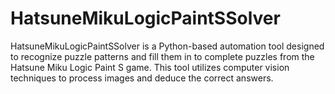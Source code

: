 # HatsuneMikuLogicPaintSSolver
HatsuneMikuLogicPaintSSolver is a Python-based automation tool designed to recognize puzzle patterns and fill them in to complete puzzles from the Hatsune Miku Logic Paint S game. This tool utilizes computer vision techniques to process images and deduce the correct answers.
